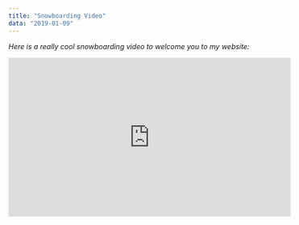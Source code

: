 ```yaml
---
title: "Snowboarding Video"
data: "2019-01-09"
---
```


*Here is a really cool snowboarding video to welcome you to my website:*

<iframe width="560" height="315" src="https://www.youtube.com/embed/0uGETVnkujA?start=33" frameborder="0" allow="accelerometer; autoplay; encrypted-media; gyroscope;" allowfullscreen></iframe>
